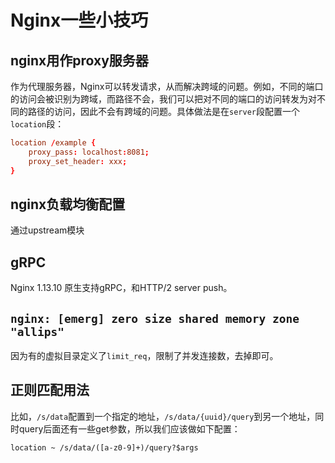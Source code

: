 # Nginx一些小技巧

## nginx用作proxy服务器

作为代理服务器，Nginx可以转发请求，从而解决跨域的问题。例如，不同的端口的访问会被识别为跨域，而路径不会，我们可以把对不同的端口的访问转发为对不同的路径的访问，因此不会有跨域的问题。具体做法是在`server`段配置一个`location`段：

```conf
location /example {
    proxy_pass: localhost:8081;
    proxy_set_header: xxx;
}
```

## nginx负载均衡配置

通过upstream模块

## gRPC

Nginx 1.13.10 原生支持gRPC，和HTTP/2 server push。

## `nginx: [emerg] zero size shared memory zone "allips"`

因为有的虚拟目录定义了`limit_req`，限制了并发连接数，去掉即可。

## 正则匹配用法

比如，`/s/data`配置到一个指定的地址，`/s/data/{uuid}/query`到另一个地址，同时query后面还有一些get参数，所以我们应该做如下配置：

```lang=text
location ~ /s/data/([a-z0-9]+)/query?$args
```